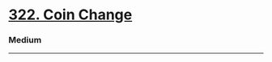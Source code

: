 # [322. Coin Change](https://leetcode.com/problems/coin-change/discuss/77409/Evolve-from-brute-force-to-optimal-a-review-of-all-solutions)
### Medium
---
